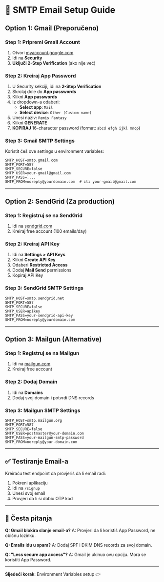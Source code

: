 # 📧 SMTP Email Setup Guide

## Option 1: Gmail (Preporučeno)

### Step 1: Pripremi Gmail Account

1. Otvori [myaccount.google.com](https://myaccount.google.com/)
2. Idi na **Security**
3. **Uključi 2-Step Verification** (ako nije već)

### Step 2: Kreiraj App Password

1. U Security sekciji, idi na **2-Step Verification**
2. Skrolaj dole do **App passwords**
3. Klikni **App passwords**
4. Iz dropdown-a odaberi:
   - **Select app**: `Mail`
   - **Select device**: `Other (Custom name)`
5. Unesi naziv: `Remis Fantasy`
6. Klikni **GENERATE**
7. **KOPIRAJ** 16-character password (format: `abcd efgh ijkl mnop`)

### Step 3: Gmail SMTP Settings

Koristit ćeš ove settings u environment variables:

```env
SMTP_HOST=smtp.gmail.com
SMTP_PORT=587
SMTP_SECURE=false
SMTP_USER=your-gmail@gmail.com
SMTP_PASS=....
SMTP_FROM=noreply@yourdomain.com  # ili your-gmail@gmail.com
```

---

## Option 2: SendGrid (Za production)

### Step 1: Registruj se na SendGrid

1. Idi na [sendgrid.com](https://sendgrid.com/)
2. Kreiraj free account (100 emails/day)

### Step 2: Kreiraj API Key

1. Idi na **Settings > API Keys**
2. Klikni **Create API Key**
3. Odaberi **Restricted Access**
4. Dodaj **Mail Send** permissions
5. Kopiraj API Key

### Step 3: SendGrid SMTP Settings

```env
SMTP_HOST=smtp.sendgrid.net
SMTP_PORT=587
SMTP_SECURE=false
SMTP_USER=apikey
SMTP_PASS=your-sendgrid-api-key
SMTP_FROM=noreply@yourdomain.com
```

---

## Option 3: Mailgun (Alternative)

### Step 1: Registruj se na Mailgun

1. Idi na [mailgun.com](https://www.mailgun.com/)
2. Kreiraj free account

### Step 2: Dodaj Domain

1. Idi na **Domains**
2. Dodaj svoj domain i potvrdi DNS records

### Step 3: Mailgun SMTP Settings

```env
SMTP_HOST=smtp.mailgun.org
SMTP_PORT=587
SMTP_SECURE=false
SMTP_USER=postmaster@your-domain.com
SMTP_PASS=your-mailgun-smtp-password
SMTP_FROM=noreply@your-domain.com
```

---

## ✅ Testiranje Email-a

Kreiraću test endpoint da provjeriš da li email radi:

1. Pokreni aplikaciju
2. Idi na `/signup`
3. Unesi svoj email
4. Provjeri da li si dobio OTP kod

---

## 🚨 Česta pitanja

**Q: Gmail blokira slanje email-a?**
A: Provjeri da li koristiš App Password, ne običnu lozinku.

**Q: Emails idu u spam?**
A: Dodaj SPF i DKIM DNS records za svoj domain.

**Q: "Less secure app access"?**
A: Gmail je ukinuo ovu opciju. Mora se koristiti App Password.

---

**Sljedeći korak**: Environment Variables setup 👉
